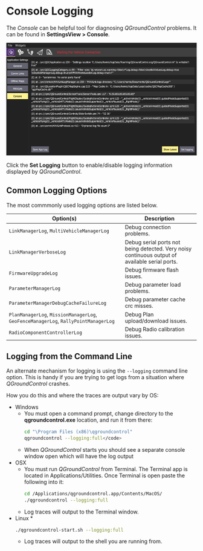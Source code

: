 # Console Logging

The *Console* can be helpful tool for diagnosing *QGroundControl* problems. It can be found in **SettingsView > Console**. 

![Console logging](../../assets/support/Console.jpg)

Click the **Set Logging** button to enable/disable logging information displayed by *QGroundControl*.

## Common Logging Options

The most commmonly used logging options are listed below.

Option(s) | Description
--- | ---
`LinkManagerLog`, `MultiVehicleManagerLog` | Debug connection problems.
`LinkManagerVerboseLog` | Debug serial ports not being detected. Very noisy continuous output of available serial ports.
`FirmwareUpgradeLog` | Debug firmware flash issues.
`ParameterManagerLog` | Debug parameter load problems.
`ParameterManagerDebugCacheFailureLog` | Debug parameter cache crc misses.
`PlanManagerLog`, `MissionManagerLog`, `GeoFenceManagerLog`, `RallyPointManagerLog` | Debug Plan upload/download issues.
`RadioComponentControllerLog` | Debug Radio calibration issues.

## Logging from the Command Line

An alternate mechanism for logging is using the `--logging` command line option. This is handy if you are trying to get logs from a situation where *QGroundControl* crashes.

How you do this and where the traces are output vary by OS:

* Windows
  * You must open a command prompt, change directory to the **qgroundcontrol.exe** location, and run it from there:
    ```bash
    cd "\Program Files (x86)\qgroundcontrol"
    qgroundcontrol --logging:full</code>
    ```
  * When *QGroundControl* starts you should see a separate console window open which will have the log output
* OSX
  * You must run *QGroundControl* from Terminal. The Terminal app is located in Applications/Utilities. Once Terminal is open paste the following into it:
    ```bash
    cd /Applications/qgroundcontrol.app/Contents/MacOS/
    ./qgroundcontrol --logging:full
    ```
  * Log traces will output to the Terminal window.
* Linux
  * 
  ```bash
  ./qgroundcontrol-start.sh --logging:full
  ```
  * Log traces will output to the shell you are running from.

